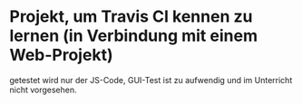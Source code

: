 # Projekt, um Travis CI kennen zu lernen (in Verbindung mit einem Web-Projekt)

getestet wird nur der JS-Code, GUI-Test ist zu aufwendig und im Unterricht nicht vorgesehen.
